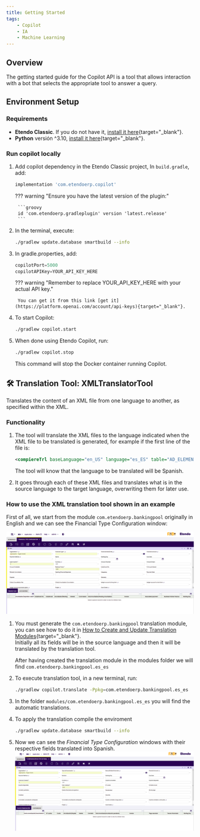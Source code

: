 ```yaml
---
title: Getting Started
tags:
    - Copilot
    - IA
    - Machine Learning
---
```

## Overview

The getting started guide for the Copilot API is a tool that allows interaction with a bot that selects the appropriate tool to answer a query.

## Environment Setup

### Requirements
- **Etendo Classic**. If you do not have it, [install it here](/developer-guide/etendo-classic/getting-started/installation/install-etendo-development-environment/){target="_blank"}.
- **Python** versión ^3.10, [install it here](https://www.python.org/downloads/){target="_blank"}.

### Run copilot locally

1. Add copilot dependency in the Etendo Classic project, In `build.gradle`, add:
    ```groovy
    implementation 'com.etendoerp.copilot'
    ```

    ??? warning "Ensure you have the latest version of the plugin:"
        
        ```groovy
        id 'com.etendoerp.gradleplugin' version 'latest.release'
        ```

2. In the terminal, execute:
    ``` bash title="Terminal"
    ./gradlew update.database smartbuild --info
    ```

3. In gradle.properties, add:
    ```groovy title="build.gradle"
    copilotPort=5000
    copilotAPIKey=YOUR_API_KEY_HERE
    ```

    ??? warning "Remember to replace YOUR_API_KEY_HERE with your actual API key."

        You can get it from this link [get it](https://platform.openai.com/account/api-keys){target="_blank"}.

4. To start Copilot:

    ``` bash title="Terminal"
    ./gradlew copilot.start
    ```

5. When done using Etendo Copilot, run:

    ```bash
    ./gradlew copilot.stop
    ```

    This command will stop the Docker container running Copilot.

## 🛠 Translation Tool: XMLTranslatorTool

Translates the content of an XML file from one language to another, as specified within the XML.  

### Functionality

1. The tool will translate the XML files to the language indicated when the XML file to be translated is generated, for example if the first line of the file is:

    ```xml
    <compiereTrl baseLanguage="en_US" language="es_ES" table="AD_ELEMENT" version="">
    ```

    The tool will know that the language to be translated will be Spanish.

2. It goes through each of these XML files and translates what is in the source language to the target language, overwriting them for later use.

### How to use the XML translation tool shown in an example

First of all, we start from the module `com.etendoerp.bankingpool` originally in English and we can see the Financial Type Configuration window:

![](/assets/developer-guide/etendo-copilot/getting-started/banking-pool-en.png)

1. You must generate the `com.etendoerp.bankingpool` translation module, you can see how to do it in [How to Create and Update Translation Modules](/developer-guide/etendo-classic/how-to-guides/how-to-create-and-update-translation-modules/){target="_blank"}. <br> Initially all its fields will be in the source language and then it will be translated by the translation tool.
  
    After having created the translation module in the modules folder we will find `com.etendoerp.bankingpool.es_es`

2.  To execute translation tool, in a new terminal, run:
    ``` bash title="Terminal"
    ./gradlew copilot.translate -Ppkg=com.etendoerp.bankingpool.es_es
    ```

3. In the folder ```modules/com.etendoerp.bankingpool.es_es``` you will find the automatic translations.

4. To apply the translation compile the enviroment
    ``` bash title="Terminal"
    ./gradlew update.database smartbuild --info
    ```

5. Now we can see the *Financial Type Configuration* windows with their respective fields translated into Spanish.
    ![](/assets/developer-guide/etendo-copilot/getting-started/banking-pool-es.png)